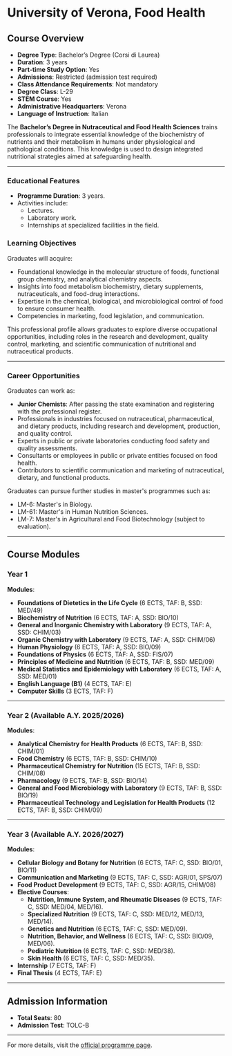 # University of Verona, Food Health

## Course Overview
 
- **Degree Type**: Bachelor’s Degree (Corsi di Laurea)  
- **Duration**: 3 years  
- **Part-time Study Option**: Yes  
- **Admissions**: Restricted (admission test required)  
- **Class Attendance Requirements**: Not mandatory  
- **Degree Class**: L-29  
- **STEM Course**: Yes  
- **Administrative Headquarters**: Verona  
- **Language of Instruction**: Italian  

The **Bachelor’s Degree in Nutraceutical and Food Health Sciences** trains professionals to integrate essential knowledge of the biochemistry of nutrients and their metabolism in humans under physiological and pathological conditions. This knowledge is used to design integrated nutritional strategies aimed at safeguarding health.  

---

### Educational Features
- **Programme Duration**: 3 years.  
- Activities include:  
  - Lectures.  
  - Laboratory work.  
  - Internships at specialized facilities in the field.  

### Learning Objectives
Graduates will acquire:  
- Foundational knowledge in the molecular structure of foods, functional group chemistry, and analytical chemistry aspects.  
- Insights into food metabolism biochemistry, dietary supplements, nutraceuticals, and food-drug interactions.  
- Expertise in the chemical, biological, and microbiological control of food to ensure consumer health.  
- Competencies in marketing, food legislation, and communication.  

This professional profile allows graduates to explore diverse occupational opportunities, including roles in the research and development, quality control, marketing, and scientific communication of nutritional and nutraceutical products.  

---

### Career Opportunities 
Graduates can work as:  
- **Junior Chemists**: After passing the state examination and registering with the professional register.  
- Professionals in industries focused on nutraceutical, pharmaceutical, and dietary products, including research and development, production, and quality control.  
- Experts in public or private laboratories conducting food safety and quality assessments.  
- Consultants or employees in public or private entities focused on food health.  
- Contributors to scientific communication and marketing of nutraceutical, dietary, and functional products.  

Graduates can pursue further studies in master's programmes such as:  
- LM-6: Master's in Biology.  
- LM-61: Master's in Human Nutrition Sciences.  
- LM-7: Master's in Agricultural and Food Biotechnology (subject to evaluation).  

---

## Course Modules

### Year 1
**Modules**:  
- **Foundations of Dietetics in the Life Cycle** (6 ECTS, TAF: B, SSD: MED/49)  
- **Biochemistry of Nutrition** (6 ECTS, TAF: A, SSD: BIO/10)  
- **General and Inorganic Chemistry with Laboratory** (9 ECTS, TAF: A, SSD: CHIM/03)  
- **Organic Chemistry with Laboratory** (9 ECTS, TAF: A, SSD: CHIM/06)  
- **Human Physiology** (6 ECTS, TAF: A, SSD: BIO/09)  
- **Foundations of Physics** (6 ECTS, TAF: A, SSD: FIS/07)  
- **Principles of Medicine and Nutrition** (6 ECTS, TAF: B, SSD: MED/09)  
- **Medical Statistics and Epidemiology with Laboratory** (6 ECTS, TAF: A, SSD: MED/01)  
- **English Language (B1)** (4 ECTS, TAF: E)  
- **Computer Skills** (3 ECTS, TAF: F)  

---

### Year 2 (Available A.Y. 2025/2026)  
**Modules**:  
- **Analytical Chemistry for Health Products** (6 ECTS, TAF: B, SSD: CHIM/01)  
- **Food Chemistry** (6 ECTS, TAF: B, SSD: CHIM/10)  
- **Pharmaceutical Chemistry for Nutrition** (15 ECTS, TAF: B, SSD: CHIM/08)  
- **Pharmacology** (9 ECTS, TAF: B, SSD: BIO/14)  
- **General and Food Microbiology with Laboratory** (9 ECTS, TAF: B, SSD: BIO/19)  
- **Pharmaceutical Technology and Legislation for Health Products** (12 ECTS, TAF: B, SSD: CHIM/09)  

---

### Year 3 (Available A.Y. 2026/2027)  
**Modules**:  
- **Cellular Biology and Botany for Nutrition** (6 ECTS, TAF: C, SSD: BIO/01, BIO/11)  
- **Communication and Marketing** (9 ECTS, TAF: C, SSD: AGR/01, SPS/07)  
- **Food Product Development** (9 ECTS, TAF: C, SSD: AGR/15, CHIM/08)  
- **Elective Courses**:  
  - **Nutrition, Immune System, and Rheumatic Diseases** (9 ECTS, TAF: C, SSD: MED/04, MED/16).  
  - **Specialized Nutrition** (9 ECTS, TAF: C, SSD: MED/12, MED/13, MED/14).  
  - **Genetics and Nutrition** (6 ECTS, TAF: C, SSD: MED/09).  
  - **Nutrition, Behavior, and Wellness** (6 ECTS, TAF: C, SSD: BIO/09, MED/06).  
  - **Pediatric Nutrition** (6 ECTS, TAF: C, SSD: MED/38).  
  - **Skin Health** (6 ECTS, TAF: C, SSD: MED/35).  
- **Internship** (7 ECTS, TAF: F)  
- **Final Thesis** (4 ECTS, TAF: E)  

---

## Admission Information

- **Total Seats**: 80  
- **Admission Test**: TOLC-B  

---

For more details, visit the [official programme page](https://www.univr.it).  
